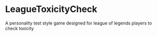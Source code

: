 # LeagueToxicityCheck
A personality test style game designed for league of legends players to check toxicity
